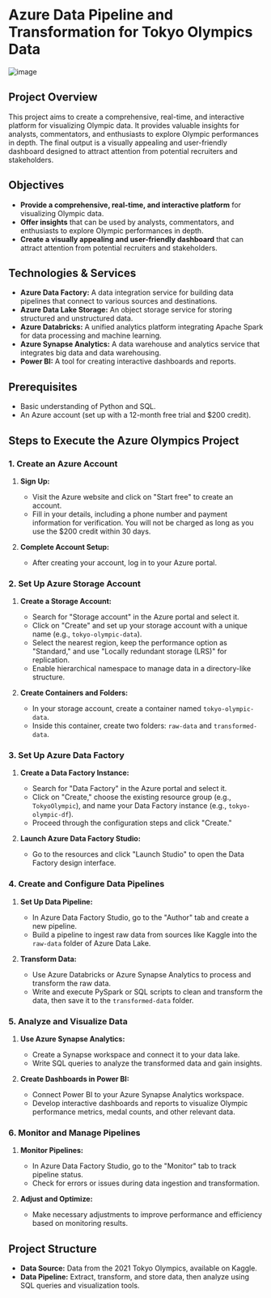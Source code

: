 # Azure Data Pipeline and Transformation for Tokyo Olympics Data

![image](https://github.com/user-attachments/assets/a06ee37f-e2b4-4998-b87d-957b91f6f5c8)

## Project Overview

This project aims to create a comprehensive, real-time, and interactive platform for visualizing Olympic data. It provides valuable insights for analysts, commentators, and enthusiasts to explore Olympic performances in depth. The final output is a visually appealing and user-friendly dashboard designed to attract attention from potential recruiters and stakeholders.

## Objectives

- **Provide a comprehensive, real-time, and interactive platform** for visualizing Olympic data.
- **Offer insights** that can be used by analysts, commentators, and enthusiasts to explore Olympic performances in depth.
- **Create a visually appealing and user-friendly dashboard** that can attract attention from potential recruiters and stakeholders.

## Technologies & Services

- **Azure Data Factory:** A data integration service for building data pipelines that connect to various sources and destinations.
- **Azure Data Lake Storage:** An object storage service for storing structured and unstructured data.
- **Azure Databricks:** A unified analytics platform integrating Apache Spark for data processing and machine learning.
- **Azure Synapse Analytics:** A data warehouse and analytics service that integrates big data and data warehousing.
- **Power BI:** A tool for creating interactive dashboards and reports.

## Prerequisites

- Basic understanding of Python and SQL.
- An Azure account (set up with a 12-month free trial and $200 credit).

## Steps to Execute the Azure Olympics Project

### 1. Create an Azure Account

1. **Sign Up:**
   - Visit the Azure website and click on "Start free" to create an account.
   - Fill in your details, including a phone number and payment information for verification. You will not be charged as long as you use the $200 credit within 30 days.

2. **Complete Account Setup:**
   - After creating your account, log in to your Azure portal.

### 2. Set Up Azure Storage Account

1. **Create a Storage Account:**
   - Search for "Storage account" in the Azure portal and select it.
   - Click on "Create" and set up your storage account with a unique name (e.g., `tokyo-olympic-data`).
   - Select the nearest region, keep the performance option as "Standard," and use "Locally redundant storage (LRS)" for replication.
   - Enable hierarchical namespace to manage data in a directory-like structure.

2. **Create Containers and Folders:**
   - In your storage account, create a container named `tokyo-olympic-data`.
   - Inside this container, create two folders: `raw-data` and `transformed-data`.

### 3. Set Up Azure Data Factory

1. **Create a Data Factory Instance:**
   - Search for "Data Factory" in the Azure portal and select it.
   - Click on "Create," choose the existing resource group (e.g., `TokyoOlympic`), and name your Data Factory instance (e.g., `tokyo-olympic-df`).
   - Proceed through the configuration steps and click "Create."

2. **Launch Azure Data Factory Studio:**
   - Go to the resources and click "Launch Studio" to open the Data Factory design interface.

### 4. Create and Configure Data Pipelines

1. **Set Up Data Pipeline:**
   - In Azure Data Factory Studio, go to the "Author" tab and create a new pipeline.
   - Build a pipeline to ingest raw data from sources like Kaggle into the `raw-data` folder of Azure Data Lake.

2. **Transform Data:**
   - Use Azure Databricks or Azure Synapse Analytics to process and transform the raw data.
   - Write and execute PySpark or SQL scripts to clean and transform the data, then save it to the `transformed-data` folder.

### 5. Analyze and Visualize Data

1. **Use Azure Synapse Analytics:**
   - Create a Synapse workspace and connect it to your data lake.
   - Write SQL queries to analyze the transformed data and gain insights.

2. **Create Dashboards in Power BI:**
   - Connect Power BI to your Azure Synapse Analytics workspace.
   - Develop interactive dashboards and reports to visualize Olympic performance metrics, medal counts, and other relevant data.

### 6. Monitor and Manage Pipelines

1. **Monitor Pipelines:**
   - In Azure Data Factory Studio, go to the "Monitor" tab to track pipeline status.
   - Check for errors or issues during data ingestion and transformation.

2. **Adjust and Optimize:**
   - Make necessary adjustments to improve performance and efficiency based on monitoring results.

## Project Structure

- **Data Source:** Data from the 2021 Tokyo Olympics, available on Kaggle.
- **Data Pipeline:** Extract, transform, and store data, then analyze using SQL queries and visualization tools.

